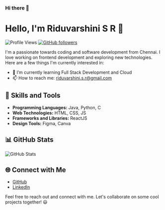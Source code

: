 ### Hi there 👋

# Hello, I'm Riduvarshini S R 👋

![Profile Views](https://komarev.com/ghpvc/?username=Riduvarshini-S-R&color=green)
[![GitHub followers](https://img.shields.io/github/followers/Riduvarshini-S-R?style=social)](https://github.com/Riduvarshini-S-R)

I'm a passionate towards coding and software development from Chennai. I love working on frontend development and exploring new technologies. Here are a few things I'm currently interested in:

- 🌱 I’m currently learning Full Stack Development and Cloud
- 📫 How to reach me: riduvarshini.s.r@gmail.com

## 🚀 Skills and Tools

- **Programming Languages:** Java, Python, C
- **Web Technologies:** HTML, CSS, JS
- **Frameworks and Libraries:** ReactJS
- **Design Tools:** Figma, Canva

## 📊 GitHub Stats

![GitHub Stats](https://github-readme-stats.vercel.app/api?username=Riduvarshini-S-R&show_icons=true&theme=dark)

## 🌐 Connect with Me

- [GitHub](https://github.com/Riduvarshini-S-R)
- [LinkedIn](https://www.linkedin.com/in/riduvarshinisr/)

Feel free to reach out and connect with me. Let's collaborate on some cool projects together! 😃

